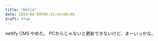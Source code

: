 ```yaml
---
title: "Hello"
date: 2020-08-09T09:32:41+09:00
draft: true
---
```


netlify CMS やめた。
PCからじゃないと更新できないけど、まーいっかな。
